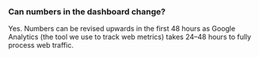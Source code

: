 ### Can numbers in the dashboard change?

Yes. Numbers can be revised upwards in the first 48 hours as Google Analytics (the tool we use to track web metrics) takes 24&ndash;48 hours to fully process web traffic.
